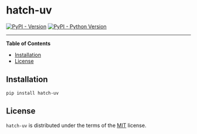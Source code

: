 # hatch-uv

[![PyPI - Version](https://img.shields.io/pypi/v/hatch-uv.svg)](https://pypi.org/project/hatch-uv)
[![PyPI - Python Version](https://img.shields.io/pypi/pyversions/hatch-uv.svg)](https://pypi.org/project/hatch-uv)

-----

**Table of Contents**

- [Installation](#installation)
- [License](#license)

## Installation

```console
pip install hatch-uv
```

## License

`hatch-uv` is distributed under the terms of the [MIT](https://spdx.org/licenses/MIT.html) license.

